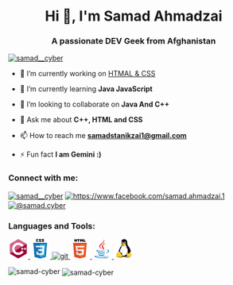<h1 align="center">Hi 👋, I'm Samad Ahmadzai</h1>
<h3 align="center">A passionate DEV Geek from Afghanistan</h3>

<p align="left"> <a href="https://twitter.com/samad__cyber" target="blank"><img src="https://img.shields.io/twitter/follow/samad__cyber?logo=twitter&style=for-the-badge" alt="samad__cyber" /></a> </p>

- 🔭 I’m currently working on [HTMAL & CSS](https://github.com/Samad-Cyber/yt-html.git)

- 🌱 I’m currently learning **Java JavaScript**

- 👯 I’m looking to collaborate on **Java And C++**

- 💬 Ask me about **C++, HTML and CSS**

- 📫 How to reach me **samadstanikzai1@gmail.com**

- ⚡ Fun fact **I am Gemini :)**

<h3 align="left">Connect with me:</h3>
<p align="left">
<a href="https://twitter.com/samad__cyber" target="blank"><img align="center" src="https://raw.githubusercontent.com/rahuldkjain/github-profile-readme-generator/master/src/images/icons/Social/twitter.svg" alt="samad__cyber" height="30" width="40" /></a>
<a href="https://fb.com/https://www.facebook.com/samad.ahmadzai.1" target="blank"><img align="center" src="https://raw.githubusercontent.com/rahuldkjain/github-profile-readme-generator/master/src/images/icons/Social/facebook.svg" alt="https://www.facebook.com/samad.ahmadzai.1" height="30" width="40" /></a>
<a href="https://instagram.com/@samad.cyber" target="blank"><img align="center" src="https://raw.githubusercontent.com/rahuldkjain/github-profile-readme-generator/master/src/images/icons/Social/instagram.svg" alt="@samad.cyber" height="30" width="40" /></a>
</p>

<h3 align="left">Languages and Tools:</h3>
<p align="left"> <a href="https://www.w3schools.com/cpp/" target="_blank" rel="noreferrer"> <img src="https://raw.githubusercontent.com/devicons/devicon/master/icons/cplusplus/cplusplus-original.svg" alt="cplusplus" width="40" height="40"/> </a> <a href="https://www.w3schools.com/css/" target="_blank" rel="noreferrer"> <img src="https://raw.githubusercontent.com/devicons/devicon/master/icons/css3/css3-original-wordmark.svg" alt="css3" width="40" height="40"/> </a> <a href="https://git-scm.com/" target="_blank" rel="noreferrer"> <img src="https://www.vectorlogo.zone/logos/git-scm/git-scm-icon.svg" alt="git" width="40" height="40"/> </a> <a href="https://www.w3.org/html/" target="_blank" rel="noreferrer"> <img src="https://raw.githubusercontent.com/devicons/devicon/master/icons/html5/html5-original-wordmark.svg" alt="html5" width="40" height="40"/> </a> <a href="https://www.java.com" target="_blank" rel="noreferrer"> <img src="https://raw.githubusercontent.com/devicons/devicon/master/icons/java/java-original.svg" alt="java" width="40" height="40"/> </a> <a href="https://www.linux.org/" target="_blank" rel="noreferrer"> <img src="https://raw.githubusercontent.com/devicons/devicon/master/icons/linux/linux-original.svg" alt="linux" width="40" height="40"/> </a> </p>

<p><img align="left" src="https://github-readme-stats.vercel.app/api/top-langs?username=samad-cyber&show_icons=true&locale=en&layout=compact" alt="samad-cyber" /></p>

<p>&nbsp;<img align="center" src="https://github-readme-stats.vercel.app/api?username=samad-cyber&show_icons=true&locale=en" alt="samad-cyber" /></p>

